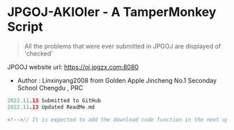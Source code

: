 # JPGOJ-AKIOIer - A TamperMonkey Script

> All the problems that were ever submitted in JPGOJ are displayed of 'checked'

JPGOJ website url: https://oj.jpgzx.com:8080

* Author : Linxinyang2008 from Golden Apple Jincheng No.1 Seconday School Chengdu , PRC

```c
2022.11.13 Submitted to GitHub
2022.11.13 Updated ReadMe.md

<!-->// It is expected to add the download code function in the next update.<!-->
```

